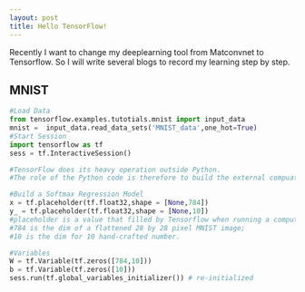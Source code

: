 ```yaml
---
layout: post
title: Hello TensorFlow!
---
```

Recently I want to change my deeplearning tool from Matconvnet to Tensorflow. 
So I will write several blogs to record my learning step by step.

## MNIST

```python
#Load Data
from tensorflow.examples.tutotials.mnist import input_data
mnist =  input_data.read_data_sets('MNIST_data',one_hot=True)
#Start Session
import tensorflow as tf
sess = tf.InteractiveSession()

#TensorFlow does its heavy operation outside Python. 
#The role of the Python code is therefore to build the external compuation graph. 

#Build a Softmax Regression Model
x = tf.placeholder(tf.float32,shape = [None,784]) 
y_ = tf.placeholder(tf.float32,shape = [None,10]) 
#placeholder is a value that filled by Tensorflow when running a computation.
#784 is the dim of a flattened 28 by 28 pixel MNIST image; 
#10 is the dim for 10 hand-crafted number.

#Variables
W = tf.Variable(tf.zeros([784,10]))
b = tf.Variable(tf.zeros([10]))
sess.run(tf.global_variables_initializer()) # re-initialized



```